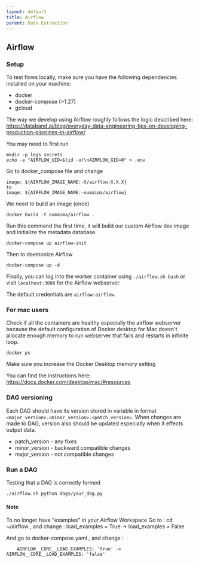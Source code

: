 ```yaml
---
layout: default
title: Airflow
parent: Data Extraction
---
```

## Airflow

### Setup
To test flows locally, make sure you have the following dependencies installed on your machine:
- docker
- docker-compose (>1.27)
- gcloud

The way we develop using Airflow roughly follows the logic described here:
https://databand.ai/blog/everyday-data-engineering-tips-on-developing-production-pipelines-in-airflow/

You may need to first run

    mkdir -p logs secrets
    echo -e "AIRFLOW_UID=$(id -u)\nAIRFLOW_GID=0" > .env

Go to docker_compose file and change  

    image: ${AIRFLOW_IMAGE_NAME:-X/airflow:X.X.X} 
    to 
    image: ${AIRFLOW_IMAGE_NAME:-oumaima/airflow}

We need to build an image (once)

    docker build -t oumaima/airflow .

Run this command the first time, it will build our custom Airflow dev image and
initialize the metadata database.

    docker-compose up airflow-init

Then to daemonize Airflow

    docker-compose up -d

Finally, you can log into the worker container using `./airflow.sh bash` or
visit `localhost:3000` for the Airflow webserver.

The default credentials are `airflow:airflow`.

### For mac users

Check if all the containers are healthy especially the airflow webserver because the default configuration of Docker desktop for Mac doesn't allocate enough memory to run webserver
that fails and restarts in infinite loop.

    docker ps

Make sure you increase the Docker Desktop memory setting

You can find the instructions here: https://docs.docker.com/desktop/mac/#resources

### DAG versioning

Each DAG should have its version stored in variable in format `<major_version>.<minor_version>.<patch_version>`.
When changes are made to DAG, version also should be updated especially when it effects output data.

- patch_version - any fixes
- minor_version - backward compatible changes
- major_version - not compatible changes

### Run a DAG
Testing that a DAG is correctly formed

    ./airflow.sh python dags/your_dag.py

#### Note 
To no longer have "examples" in your Airflow Workspace
Go to : cd ~/airflow , and change : 
    load_examples = True -> load_examples = False 

And go to docker-compose.yaml , and change :

        AIRFLOW__CORE__LOAD_EXAMPLES: 'true' -> AIRFLOW__CORE__LOAD_EXAMPLES: 'false'
